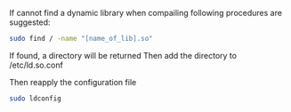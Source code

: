 If cannot find a dynamic library  when compailing following procedures are suggested:

```sh
sudo find / -name "[name_of_lib].so"
```
If found, a directory will be returned
Then add the directory to /etc/ld.so.conf

Then reapply the configuration file
```sh
sudo ldconfig
```

